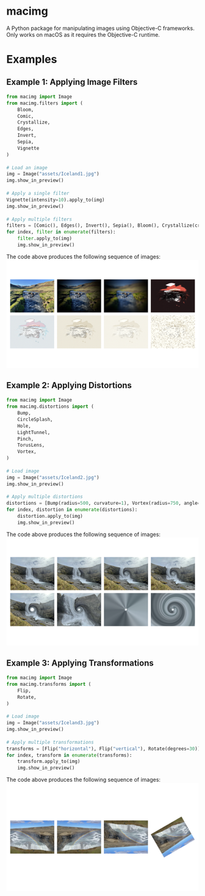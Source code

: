 # macimg
A Python package for manipulating images using Objective-C frameworks. Only works on macOS as it requires the Objective-C runtime.

# Examples

## Example 1: Applying Image Filters

```python
from macimg import Image
from macimg.filters import (
    Bloom,
    Comic,
    Crystallize,
    Edges,
    Invert,
    Sepia,
    Vignette
)

# Load an image
img = Image("assets/Iceland1.jpg")
img.show_in_preview()

# Apply a single filter
Vignette(intensity=10).apply_to(img)
img.show_in_preview()

# Apply multiple filters
filters = [Comic(), Edges(), Invert(), Sepia(), Bloom(), Crystallize(crystal_size=50)]
for index, filter in enumerate(filters):
    filter.apply_to(img)
    img.show_in_preview()
```

The code above produces the following sequence of images:
![Images produced by applying several filters sequentially](./assets/FilterExample.png)

## Example 2: Applying Distortions

```python
from macimg import Image
from macimg.distortions import (
    Bump,
    CircleSplash,
    Hole,
    LightTunnel,
    Pinch,
    TorusLens,
    Vortex,
)

# Load image
img = Image("assets/Iceland2.jpg")
img.show_in_preview()

# Apply multiple distortions
distortions = [Bump(radius=500, curvature=1), Vortex(radius=750, angle=1000.0), TorusLens(radius=1000, width=250), Hole(), Pinch(intensity=1), CircleSplash(), LightTunnel()]
for index, distortion in enumerate(distortions):
    distortion.apply_to(img)
    img.show_in_preview()
```

The code above produces the following sequence of images:
![Images produced by applying several distortions sequentially](./assets/DistortionExample.png)

## Example 3: Applying Transformations

```python
from macimg import Image
from macimg.transforms import (
    Flip,
    Rotate,
)

# Load image
img = Image("assets/Iceland3.jpg")
img.show_in_preview()

# Apply multiple transformations
transforms = [Flip("horizontal"), Flip("vertical"), Rotate(degrees=30)]
for index, transform in enumerate(transforms):
    transform.apply_to(img)
    img.show_in_preview()
```

The code above produces the following sequence of images:
![Images produced by applying multiple transformations sequentially](./assets/TransformExample.png)
